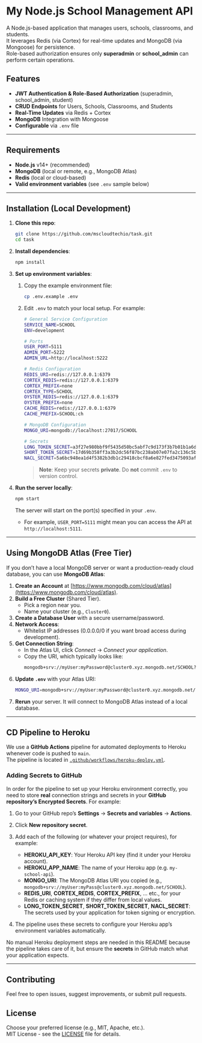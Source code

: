 # My Node.js School Management API

A Node.js-based application that manages users, schools, classrooms, and students.  
It leverages Redis (via Cortex) for real-time updates and MongoDB (via Mongoose) for persistence.  
Role-based authorization ensures only **superadmin** or **school_admin** can perform certain operations.

## Features
- **JWT Authentication & Role-Based Authorization** (superadmin, school_admin, student)
- **CRUD Endpoints** for Users, Schools, Classrooms, and Students
- **Real-Time Updates** via Redis + Cortex
- **MongoDB** Integration with Mongoose
- **Configurable** via `.env` file

---

## Requirements
- **Node.js** v14+ (recommended)
- **MongoDB** (local or remote, e.g., MongoDB Atlas)
- **Redis** (local or cloud-based)
- **Valid environment variables** (see `.env` sample below)

---

## Installation (Local Development)

1. **Clone this repo**:
   ```bash
   git clone https://github.com/mscloudtechio/task.git
   cd task
   ```

2. **Install dependencies**:
   ```bash
   npm install
   ```

3. **Set up environment variables**:
   1. Copy the example environment file:
      ```bash
      cp .env.example .env
      ```
   2. Edit `.env` to match your local setup. For example:
      ```bash
      # General Service Configuration
      SERVICE_NAME=SCHOOL
      ENV=development

      # Ports
      USER_PORT=5111
      ADMIN_PORT=5222
      ADMIN_URL=http://localhost:5222

      # Redis Configuration
      REDIS_URI=redis://127.0.0.1:6379
      CORTEX_REDIS=redis://127.0.0.1:6379
      CORTEX_PREFIX=none
      CORTEX_TYPE=SCHOOL
      OYSTER_REDIS=redis://127.0.0.1:6379
      OYSTER_PREFIX=none
      CACHE_REDIS=redis://127.0.0.1:6379
      CACHE_PREFIX=SCHOOL:ch

      # MongoDB Configuration
      MONGO_URI=mongodb://localhost:27017/SCHOOL

      # Secrets
      LONG_TOKEN_SECRET=a3f27e980bbf9f5435d50bc5abf7c9d173f3b7b01b1a6dc4389ad93eb4923456
      SHORT_TOKEN_SECRET=17d69b358ff3a3b2dc56f87bc238ab07e07fa2c136c5b9247fd716bc02c15d91
      NACL_SECRET=5a6bc948ea1d4f5382b3db1c29418cbcf8a6e827fed3475093af68ad5c0732aa
      ```

      > **Note**: Keep your secrets **private**. Do **not** commit `.env` to version control.

4. **Run the server locally**:
   ```bash
   npm start
   ```
   The server will start on the port(s) specified in your `.env`.  
   - For example, `USER_PORT=5111` might mean you can access the API at `http://localhost:5111`.

---

## Using MongoDB Atlas (Free Tier)

If you don’t have a local MongoDB server or want a production-ready cloud database, you can use **MongoDB Atlas**:

1. **Create an Account** at [https://www.mongodb.com/cloud/atlas](https://www.mongodb.com/cloud/atlas).
2. **Build a Free Cluster** (Shared Tier).  
   - Pick a region near you.
   - Name your cluster (e.g., `Cluster0`).
3. **Create a Database User** with a secure username/password.
4. **Network Access**:  
   - Whitelist IP addresses (0.0.0.0/0 if you want broad access during development).
5. **Get Connection String**:  
   - In the Atlas UI, click *Connect* → *Connect your application*.
   - Copy the URI, which typically looks like:
     ```bash
     mongodb+srv://myUser:myPassword@cluster0.xyz.mongodb.net/SCHOOL?retryWrites=true&w=majority
     ```
6. **Update `.env`** with your Atlas URI:
   ```bash
   MONGO_URI=mongodb+srv://myUser:myPassword@cluster0.xyz.mongodb.net/SCHOOL
   ```
7. **Rerun** your server. It will connect to MongoDB Atlas instead of a local database.

---

## CD Pipeline to Heroku

We use a **GitHub Actions** pipeline for automated deployments to Heroku whenever code is pushed to `main`.  
The pipeline is located in [`.github/workflows/heroku-deploy.yml`](.github/workflows/heroku-deploy.yml). 

### Adding Secrets to GitHub

In order for the pipeline to set up your Heroku environment correctly, you need to store **real** connection strings and secrets in your **GitHub repository’s Encrypted Secrets**. For example:

1. Go to your GitHub repo’s **Settings** → **Secrets and variables** → **Actions**.
2. Click **New repository secret**.
3. Add each of the following (or whatever your project requires), for example:
   - **HEROKU_API_KEY**: Your Heroku API key (find it under your Heroku account).
   - **HEROKU_APP_NAME**: The name of your Heroku app (e.g. `my-school-api`).
   - **MONGO_URI**: The MongoDB Atlas URI you copied (e.g., `mongodb+srv://myUser:myPass@cluster0.xyz.mongodb.net/SCHOOL`).
   - **REDIS_URI**, **CORTEX_REDIS**, **CORTEX_PREFIX**, ... etc., for your Redis or caching system if they differ from local values.
   - **LONG_TOKEN_SECRET**, **SHORT_TOKEN_SECRET**, **NACL_SECRET**: The secrets used by your application for token signing or encryption.

4. The pipeline uses these secrets to configure your Heroku app’s environment variables automatically.

No manual Heroku deployment steps are needed in this README because the pipeline takes care of it, but ensure the **secrets** in GitHub match what your application expects.

---

## Contributing
Feel free to open issues, suggest improvements, or submit pull requests.

## License
Choose your preferred license (e.g., MIT, Apache, etc.).  
MIT License - see the [LICENSE](LICENSE) file for details.
